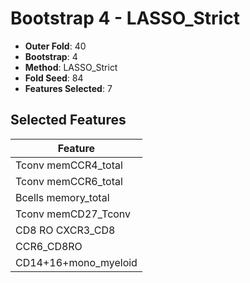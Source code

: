# Bootstrap 4 - LASSO_Strict

- **Outer Fold**: 40
- **Bootstrap**: 4
- **Method**: LASSO_Strict
- **Fold Seed**: 84
- **Features Selected**: 7

## Selected Features

| Feature |
|---------|
| Tconv memCCR4_total |
| Tconv memCCR6_total |
| Bcells memory_total |
| Tconv memCD27_Tconv |
| CD8 RO CXCR3_CD8 |
| CCR6_CD8RO |
| CD14+16+mono_myeloid |
